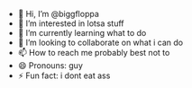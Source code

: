 - 👋 Hi, I’m @biggfloppa
- 👀 I’m interested in lotsa stuff
- 🌱 I’m currently learning what to do
- 💞️ I’m looking to collaborate on what i can do
- 📫 How to reach me probably best not to
- 😄 Pronouns: guy
- ⚡ Fun fact: i dont eat ass

<!---
biggfloppa/biggfloppa is a ✨ special ✨ repository because its `README.md` (this file) appears on your GitHub profile.
You can click the Preview link to take a look at your changes.
--->
